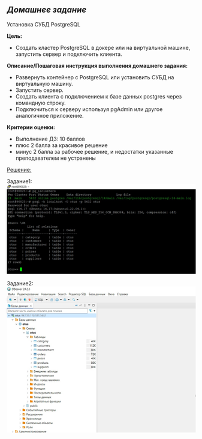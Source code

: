 ## *Домашнее задание*
Установка СУБД PostgreSQL  

**Цель:**  
* Создать кластер PostgreSQL в докере или на виртуальной машине, запустить сервер и подключить клиента.    


**Описание/Пошаговая инструкция выполнения домашнего задания:**  
* Развернуть контейнер с PostgreSQL или установить СУБД на виртуальную машину.  
* Запустить сервер.  
* Создать клиента с подключением к базе данных postgres через командную строку.  
* Подключиться к серверу используя pgAdmin или другое аналогичное приложение.  

**Критерии оценки:** 
* Выполнение ДЗ: 10 баллов  
* плюс 2 балла за красивое решение  
* минус 2 балла за рабочее решение, и недостатки указанные преподавателем не устранены  

<u> Решение:  </u>

Задание1:  
![console](https://github.com/thornix/otus_dba/blob/main/hw3_postgres_install/task1.jpg)

Задание2:  
![dbeaver](https://github.com/thornix/otus_dba/blob/main/hw3_postgres_install/task2.jpg)
